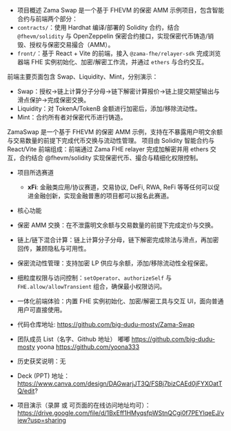 - 项目概述
Zama Swap 是一个基于 FHEVM 的保密 AMM 示例项目，包含智能合约与前端两个部分：
- `contracts/`：使用 Hardhat 编译/部署的 Solidity 合约，结合 `@fhevm/solidity` 与 OpenZeppelin 保密合约接口，实现保密代币铸造/销毁、授权与保密交易撮合（AMM）。
- `front/`：基于 React + Vite 的前端，接入 `@zama-fhe/relayer-sdk` 完成浏览器端 FHE 实例初始化、加密/解密工作流，并通过 `ethers` 与合约交互。

前端主要页面包含 Swap、Liquidity、Mint，分别演示：
- Swap：授权→链上计算分子分母→链下解密计算报价→链上提交期望输出与滑点保护→完成保密交换。
- Liquidity：对 TokenA/TokenB 金额进行加密后，添加/移除流动性。
- Mint：合约所有者对保密代币进行铸造。

ZamaSwap 是一个基于 FHEVM 的保密 AMM 示例，支持在不暴露用户明文余额与交易数量的前提下完成代币交换与流动性管理。
项目由 Solidity 智能合约与 React/Vite 前端组成：前端通过 Zama FHE relayer 完成加解密并用 ethers 交互，合约结合 @fhevm/solidity 实现保密代币、撮合与精细化权限控制。

- 项目所选赛道
  - **xFi**: 金融类应用/协议赛道，交易协议, DeFi, RWA, ReFi 等等任何可以促进金融创新，实现金融普惠的项目都可以报名此赛道。

- 核心功能
- 保密 AMM 交换：在不泄露明文余额与交易数量的前提下完成定价与交换。
- 链上/链下混合计算：链上计算分子分母，链下解密完成除法与滑点，再加密回传，兼顾隐私与可用性。
- 保密流动性管理：支持加密 LP 供应与余额，添加/移除流动性全程保密。
- 细粒度权限与访问控制：`setOperator`、`authorizeSelf` 与 `FHE.allow/allowTransient` 组合，确保最小权限访问。
- 一体化前端体验：内置 FHE 实例初始化、加密/解密工具与交互 UI，面向普通用户可直接使用。

- 代码仓库地址: https://github.com/big-dudu-mosty/Zama-Swap

- 团队成员 List（名字、Github 地址）
嘟嘟 https://github.com/big-dudu-mosty
yoona https://github.com/yoona333

- 历史获奖说明：无

- Deck (PPT) 地址：https://www.canva.com/design/DAGwarjJT3Q/FSBj7bizCAEd0jFYXOatTQ/edit?
- 项目演示（录屏 或 可页面的在线访问地址均可）：https://drive.google.com/file/d/1BxEff1HMyqsfpWStnQCgi0f7PEYIqeEJ/view?usp=sharing
